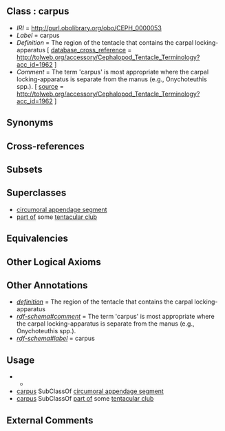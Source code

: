 
## Class : carpus

 * *IRI* = http://purl.obolibrary.org/obo/CEPH_0000053
 * *Label* = carpus
 * *Definition* = The region of the tentacle that contains the carpal locking-apparatus  [ [database_cross_reference](../../ef/oboInOwl#hasDbXref.md) = http://tolweb.org/accessory/Cephalopod_Tentacle_Terminology?acc_id=1962 ]
 * *Comment* = The term 'carpus' is most appropriate where the carpal locking-apparatus is separate from the manus (e.g., Onychoteuthis spp.). [ [source](../../ce/source.md) = http://tolweb.org/accessory/Cephalopod_Tentacle_Terminology?acc_id=1962 ]

## Synonyms


## Cross-references


## Subsets


## Superclasses

 * [circumoral appendage segment](../../CEPH/07/CEPH_0000307.md)
 * [part of](../../BFO/50/BFO_0000050.md) some [tentacular club](../../CEPH/91/CEPH_0000291.md)

## Equivalencies


## Other Logical Axioms


## Other Annotations

 * *[definition](../../IAO/15/IAO_0000115.md)* = The region of the tentacle that contains the carpal locking-apparatus 
 * *[rdf-schema#comment](../../nt/rdf-schema#comment.md)* = The term 'carpus' is most appropriate where the carpal locking-apparatus is separate from the manus (e.g., Onychoteuthis spp.).
 * *[rdf-schema#label](../../el/rdf-schema#label.md)* = carpus

## Usage

 * -
 * [carpus](../../CEPH/53/CEPH_0000053.md) SubClassOf [circumoral appendage segment](../../CEPH/07/CEPH_0000307.md)
 * [carpus](../../CEPH/53/CEPH_0000053.md) SubClassOf [part of](../../BFO/50/BFO_0000050.md) some [tentacular club](../../CEPH/91/CEPH_0000291.md)

## External Comments

